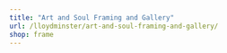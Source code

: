 ```yaml
---
title: "Art and Soul Framing and Gallery"
url: /lloydminster/art-and-soul-framing-and-gallery/
shop: frame
---
```

